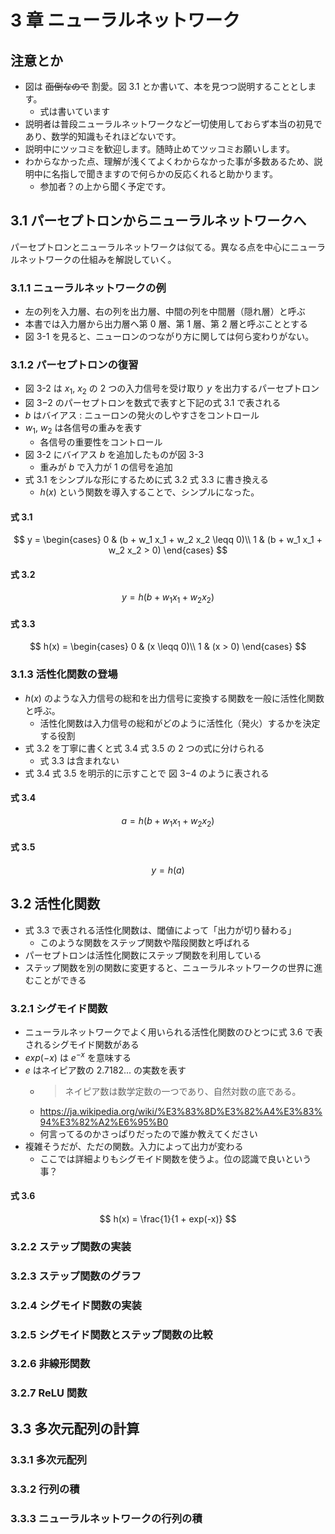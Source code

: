 # 3 章 ニューラルネットワーク

## 注意とか

- 図は ~~面倒なので~~ 割愛。図 3.1 とか書いて、本を見つつ説明することとします。
  - 式は書いています
- 説明者は普段ニューラルネットワークなど一切使用しておらず本当の初見であり、数学的知識もそれほどないです。
- 説明中にツッコミを歓迎します。随時止めてツッコミお願いします。
- わからなかった点、理解が浅くてよくわからなかった事が多数あるため、説明中に名指しで聞きますので何らかの反応くれると助かります。
  - 参加者？の上から聞く予定です。

## 3.1 パーセプトロンからニューラルネットワークへ

パーセプトロンとニューラルネットワークは似てる。異なる点を中心にニューラルネットワークの仕組みを解説していく。

### 3.1.1 ニューラルネットワークの例

- 左の列を入力層、右の列を出力層、中間の列を中間層（隠れ層）と呼ぶ
- 本書では入力層から出力層へ第 0 層、第 1 層、第 2 層と呼ぶこととする
- 図 3-1 を見ると、ニューロンのつながり方に関しては何ら変わりがない。

### 3.1.2 パーセプトロンの復習

- 図 3-2 は $x_1$, $x_2$ の 2 つの入力信号を受け取り $y$ を出力するパーセプトロン
- 図 3−2 のパーセプトロンを数式で表すと下記の式 3.1 で表される
- $b$ はバイアス : ニューロンの発火のしやすさをコントロール
- $w_1$, $w_2$ は各信号の重みを表す
  - 各信号の重要性をコントロール
- 図 3-2 にバイアス $b$ を追加したものが図 3-3
  - 重みが $b$ で入力が $1$ の信号を追加
- 式 3.1 をシンプルな形にするために式 3.2 式 3.3 に書き換える
  - $h(x)$ という関数を導入することで、シンプルになった。

#### 式 3.1

$$
y = \begin{cases}
0 & (b + w_1 x_1 + w_2 x_2 \leqq 0)\\
1 & (b + w_1 x_1 + w_2 x_2 > 0)
\end{cases}
$$

#### 式 3.2

$$
y = h(b + w_1 x_1 + w_2 x_2)
$$

#### 式 3.3

$$
h(x) = \begin{cases}
0 & (x \leqq 0)\\
1 & (x > 0)
\end{cases}
$$

### 3.1.3 活性化関数の登場

- $h(x)$ のような入力信号の総和を出力信号に変換する関数を一般に活性化関数と呼ぶ。
  - 活性化関数は入力信号の総和がどのように活性化（発火）するかを決定する役割
- 式 3.2 を丁寧に書くと式 3.4 式 3.5 の 2 つの式に分けられる
  - 式 3.3 は含まれない
- 式 3.4 式 3.5 を明示的に示すことで 図 3−4 のように表される

#### 式 3.4

$$
a = h(b + w_1 x_1 + w_2 x_2)
$$

#### 式 3.5

$$
y = h(a)
$$

## 3.2 活性化関数

- 式 3.3 で表される活性化関数は、閾値によって「出力が切り替わる」
  - このような関数をステップ関数や階段関数と呼ばれる
- パーセプトロンは活性化関数にステップ関数を利用している
- ステップ関数を別の関数に変更すると、ニューラルネットワークの世界に進むことができる

### 3.2.1 シグモイド関数

- ニューラルネットワークでよく用いられる活性化関数のひとつに式 3.6 で表されるシグモイド関数がある
- $exp(-x)$ は $e^{-x}$ を意味する
- $e$ はネイピア数の 2.7182... の実数を表す
  - > ネイピア数は数学定数の一つであり、自然対数の底である。
  - https://ja.wikipedia.org/wiki/%E3%83%8D%E3%82%A4%E3%83%94%E3%82%A2%E6%95%B0
  - 何言ってるのかさっぱりだったので誰か教えてください
- 複雑そうだが、ただの関数。入力によって出力が変わる
  - ここでは詳細よりもシグモイド関数を使うよ。位の認識で良いという事？

#### 式 3.6

$$
h(x) = \frac{1}{1 + exp(-x)}
$$

### 3.2.2 ステップ関数の実装

### 3.2.3 ステップ関数のグラフ

### 3.2.4 シグモイド関数の実装

### 3.2.5 シグモイド関数とステップ関数の比較

### 3.2.6 非線形関数

### 3.2.7 ReLU 関数

## 3.3 多次元配列の計算

### 3.3.1 多次元配列

### 3.3.2 行列の積

### 3.3.3 ニューラルネットワークの行列の積
